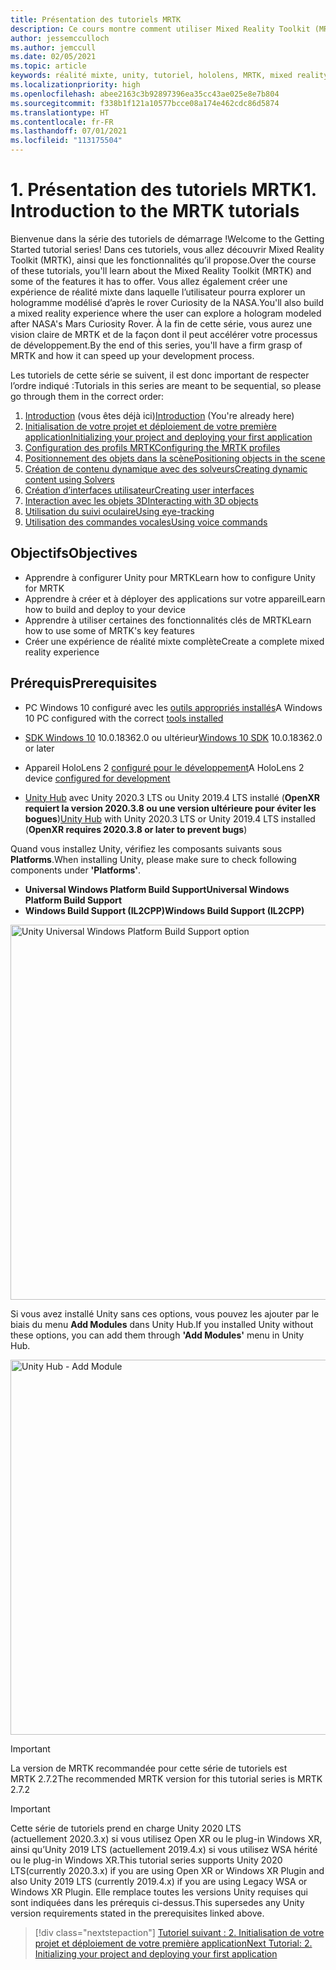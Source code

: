 ```yaml
---
title: Présentation des tutoriels MRTK
description: Ce cours montre comment utiliser Mixed Reality Toolkit (MRTK) pour créer une application de réalité mixte à partir de rien.
author: jessemcculloch
ms.author: jemccull
ms.date: 02/05/2021
ms.topic: article
keywords: réalité mixte, unity, tutoriel, hololens, MRTK, mixed reality toolkit, solveurs, suivi oculaire, commandes vocales
ms.localizationpriority: high
ms.openlocfilehash: abee2163c3b92897396ea35cc43ae025e8e7b804
ms.sourcegitcommit: f338b1f121a10577bcce08a174e462cdc86d5874
ms.translationtype: HT
ms.contentlocale: fr-FR
ms.lasthandoff: 07/01/2021
ms.locfileid: "113175504"
---
```

# <a name="1-introduction-to-the-mrtk-tutorials"></a><span data-ttu-id="de7b8-104">1. Présentation des tutoriels MRTK</span><span class="sxs-lookup"><span data-stu-id="de7b8-104">1. Introduction to the MRTK tutorials</span></span>

<span data-ttu-id="de7b8-105">Bienvenue dans la série des tutoriels de démarrage !</span><span class="sxs-lookup"><span data-stu-id="de7b8-105">Welcome to the Getting Started tutorial series!</span></span> <span data-ttu-id="de7b8-106">Dans ces tutoriels, vous allez découvrir Mixed Reality Toolkit (MRTK), ainsi que les fonctionnalités qu’il propose.</span><span class="sxs-lookup"><span data-stu-id="de7b8-106">Over the course of these tutorials, you'll learn about the Mixed Reality Toolkit (MRTK) and some of the features it has to offer.</span></span> <span data-ttu-id="de7b8-107">Vous allez également créer une expérience de réalité mixte dans laquelle l’utilisateur pourra explorer un hologramme modélisé d’après le rover Curiosity de la NASA.</span><span class="sxs-lookup"><span data-stu-id="de7b8-107">You'll also build a mixed reality experience where the user can explore a hologram modeled after NASA's Mars Curiosity Rover.</span></span> <span data-ttu-id="de7b8-108">À la fin de cette série, vous aurez une vision claire de MRTK et de la façon dont il peut accélérer votre processus de développement.</span><span class="sxs-lookup"><span data-stu-id="de7b8-108">By the end of this series, you'll have a firm grasp of MRTK and how it can speed up your development process.</span></span>

<span data-ttu-id="de7b8-109">Les tutoriels de cette série se suivent, il est donc important de respecter l’ordre indiqué :</span><span class="sxs-lookup"><span data-stu-id="de7b8-109">Tutorials in this series are meant to be sequential, so please go through them in the correct order:</span></span>

1. <span data-ttu-id="de7b8-110">[Introduction](mr-learning-base-01.md) (vous êtes déjà ici)</span><span class="sxs-lookup"><span data-stu-id="de7b8-110">[Introduction](mr-learning-base-01.md) (You're already here)</span></span>
2. [<span data-ttu-id="de7b8-111">Initialisation de votre projet et déploiement de votre première application</span><span class="sxs-lookup"><span data-stu-id="de7b8-111">Initializing your project and deploying your first application</span></span>](mr-learning-base-02.md)
3. [<span data-ttu-id="de7b8-112">Configuration des profils MRTK</span><span class="sxs-lookup"><span data-stu-id="de7b8-112">Configuring the MRTK profiles</span></span>](mr-learning-base-03.md)
4. [<span data-ttu-id="de7b8-113">Positionnement des objets dans la scène</span><span class="sxs-lookup"><span data-stu-id="de7b8-113">Positioning objects in the scene</span></span>](mr-learning-base-04.md)
5. [<span data-ttu-id="de7b8-114">Création de contenu dynamique avec des solveurs</span><span class="sxs-lookup"><span data-stu-id="de7b8-114">Creating dynamic content using Solvers</span></span>](mr-learning-base-05.md)
6. [<span data-ttu-id="de7b8-115">Création d’interfaces utilisateur</span><span class="sxs-lookup"><span data-stu-id="de7b8-115">Creating user interfaces</span></span>](mr-learning-base-06.md)
7. [<span data-ttu-id="de7b8-116">Interaction avec les objets 3D</span><span class="sxs-lookup"><span data-stu-id="de7b8-116">Interacting with 3D objects</span></span>](mr-learning-base-07.md)
8. [<span data-ttu-id="de7b8-117">Utilisation du suivi oculaire</span><span class="sxs-lookup"><span data-stu-id="de7b8-117">Using eye-tracking</span></span>](mr-learning-base-08.md)
9. [<span data-ttu-id="de7b8-118">Utilisation des commandes vocales</span><span class="sxs-lookup"><span data-stu-id="de7b8-118">Using voice commands</span></span>](mr-learning-base-09.md)

## <a name="objectives"></a><span data-ttu-id="de7b8-119">Objectifs</span><span class="sxs-lookup"><span data-stu-id="de7b8-119">Objectives</span></span>

* <span data-ttu-id="de7b8-120">Apprendre à configurer Unity pour MRTK</span><span class="sxs-lookup"><span data-stu-id="de7b8-120">Learn how to configure Unity for MRTK</span></span>
* <span data-ttu-id="de7b8-121">Apprendre à créer et à déployer des applications sur votre appareil</span><span class="sxs-lookup"><span data-stu-id="de7b8-121">Learn how to build and deploy to your device</span></span>
* <span data-ttu-id="de7b8-122">Apprendre à utiliser certaines des fonctionnalités clés de MRTK</span><span class="sxs-lookup"><span data-stu-id="de7b8-122">Learn how to use some of MRTK's key features</span></span>
* <span data-ttu-id="de7b8-123">Créer une expérience de réalité mixte complète</span><span class="sxs-lookup"><span data-stu-id="de7b8-123">Create a complete mixed reality experience</span></span>

## <a name="prerequisites"></a><span data-ttu-id="de7b8-124">Prérequis</span><span class="sxs-lookup"><span data-stu-id="de7b8-124">Prerequisites</span></span>

* <span data-ttu-id="de7b8-125">PC Windows 10 configuré avec les [outils appropriés installés](../../install-the-tools.md)</span><span class="sxs-lookup"><span data-stu-id="de7b8-125">A Windows 10 PC configured with the correct [tools installed](../../install-the-tools.md)</span></span>
* <span data-ttu-id="de7b8-126">[SDK Windows 10](https://developer.microsoft.com/windows/downloads/windows-10-sdk/) 10.0.18362.0 ou ultérieur</span><span class="sxs-lookup"><span data-stu-id="de7b8-126">[Windows 10 SDK](https://developer.microsoft.com/windows/downloads/windows-10-sdk/) 10.0.18362.0 or later</span></span>
* <span data-ttu-id="de7b8-127">Appareil HoloLens 2 [configuré pour le développement](../../platform-capabilities-and-apis/using-visual-studio.md#enabling-developer-mode)</span><span class="sxs-lookup"><span data-stu-id="de7b8-127">A HoloLens 2 device [configured for development](../../platform-capabilities-and-apis/using-visual-studio.md#enabling-developer-mode)</span></span>

* <span data-ttu-id="de7b8-128"><a href="https://docs.unity3d.com/Manual/GettingStartedInstallingHub.html" target="_blank">Unity Hub</a> avec Unity 2020.3 LTS ou Unity 2019.4 LTS installé (**OpenXR requiert la version 2020.3.8 ou une version ultérieure pour éviter les bogues**)</span><span class="sxs-lookup"><span data-stu-id="de7b8-128"><a href="https://docs.unity3d.com/Manual/GettingStartedInstallingHub.html" target="_blank">Unity Hub</a> with Unity 2020.3 LTS or Unity 2019.4 LTS installed (**OpenXR requires 2020.3.8 or later to prevent bugs**)</span></span>

<span data-ttu-id="de7b8-129">Quand vous installez Unity, vérifiez les composants suivants sous **Platforms**.</span><span class="sxs-lookup"><span data-stu-id="de7b8-129">When installing Unity, please make sure to check following components under **'Platforms'**.</span></span>

* <span data-ttu-id="de7b8-130">**Universal Windows Platform Build Support**</span><span class="sxs-lookup"><span data-stu-id="de7b8-130">**Universal Windows Platform Build Support**</span></span>
* <span data-ttu-id="de7b8-131">**Windows Build Support (IL2CPP)**</span><span class="sxs-lookup"><span data-stu-id="de7b8-131">**Windows Build Support (IL2CPP)**</span></span>

<img src="../../../develop/images/Unity_Install_Option_UWP.png" alt="Unity Universal Windows Platform Build Support option" width="600px">

<span data-ttu-id="de7b8-132">Si vous avez installé Unity sans ces options, vous pouvez les ajouter par le biais du menu **Add Modules** dans Unity Hub.</span><span class="sxs-lookup"><span data-stu-id="de7b8-132">If you installed Unity without these options, you can add them through **'Add Modules'** menu in Unity Hub.</span></span>

<img src="../../../develop/images/Unity_Install_Option_UWP2.png" alt="Unity Hub - Add Module" width="600px">

> [!Important]
> <span data-ttu-id="de7b8-133">La version de MRTK recommandée pour cette série de tutoriels est MRTK 2.7.2</span><span class="sxs-lookup"><span data-stu-id="de7b8-133">The recommended MRTK version for this tutorial series is MRTK 2.7.2</span></span>

> [!Important]
> <span data-ttu-id="de7b8-134">Cette série de tutoriels prend en charge Unity 2020 LTS (actuellement 2020.3.x) si vous utilisez Open XR ou le plug-in Windows XR, ainsi qu’Unity 2019 LTS (actuellement 2019.4.x) si vous utilisez WSA hérité ou le plug-in Windows XR.</span><span class="sxs-lookup"><span data-stu-id="de7b8-134">This tutorial series supports Unity 2020 LTS(currently 2020.3.x) if you are using Open XR or Windows XR Plugin and also Unity 2019 LTS (currently 2019.4.x) if you are using Legacy WSA or Windows XR Plugin.</span></span> <span data-ttu-id="de7b8-135">Elle remplace toutes les versions Unity requises qui sont indiquées dans les prérequis ci-dessus.</span><span class="sxs-lookup"><span data-stu-id="de7b8-135">This supersedes any Unity version requirements stated in the prerequisites linked above.</span></span>

> [!div class="nextstepaction"]
> [<span data-ttu-id="de7b8-136">Tutoriel suivant : 2. Initialisation de votre projet et déploiement de votre première application</span><span class="sxs-lookup"><span data-stu-id="de7b8-136">Next Tutorial: 2. Initializing your project and deploying your first application</span></span>](mr-learning-base-02.md)
